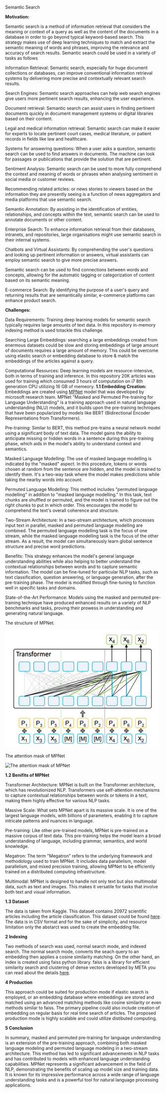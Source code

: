 Semantic Search 

**Motivation:**

Semantic search is a method of information retrieval that considers the meaning or context of a query as well as the content of the documents in a database in order to go beyond typical keyword-based search. 
This strategy makes use of deep learning techniques to match and extract the semantic meaning of words and phrases, improving the relevance and accuracy of search results. Semantic search could be used in a variety of tasks as follows


Information Retrieval: Semantic search, especially for huge document collections or databases, can improve conventional information retrieval systems by delivering more precise and contextually relevant search results.

Search Engines: Semantic search approaches can help web search engines give users more pertinent search results, enhancing the user experience.

Document retrieval: Semantic search can assist users in finding pertinent documents quickly in document management systems or digital libraries based on their content.

Legal and medical information retrieval: Semantic search can make it easier for experts to locate pertinent court cases, medical literature, or patient records in fields like law and healthcare.

Systems for answering questions: When a user asks a question, semantic search can be used to find answers in documents. The machine can look for passages or publications that provide the solution that are pertinent.

Sentiment Analysis: Semantic search can be used to more fully comprehend the context and meaning of words or phrases when analysing sentiment in social media or customer reviews.

Recommending related articles: or news stories to viewers based on the information they are presently seeing is a function of news aggregators and media platforms that use semantic search.

Semantic Annotation: By assisting in the identification of entities, relationships, and concepts within the text, semantic search can be used to annotate documents or other content.

Enterprise Search: To enhance information retrieval from their databases, intranets, and repositories, large organisations might use semantic search in their internal systems.

Chatbots and Virtual Assistants: By comprehending the user's questions and looking up pertinent information or answers, virtual assistants can employ semantic search to give more precise answers.

Semantic search can be used to find connections between words and concepts, allowing for the automatic tagging or categorization of content based on its semantic meaning.

E-commerce Search: By identifying the purpose of a user's query and returning results that are semantically similar, e-commerce platforms can enhance product search.

**Challenges:**

Data Requirements: Training deep learning models for semantic search typically requires large amounts of text data. In this repository in-memory indexing method is used totackle this challenge.

Searching Large Embeddings: searching a large embeddings created from enermous datasets could be slow and storing embeddings of large amount of documents requires a large amount of memory. 
This could be overcome using elastic search or embedding database to store & match the embeddings of the articles against a query.

Computational Resources: Deep learning models are resource-intensive, both in terms of training and inference. In this repository 20K articles was used for training which consumed 3 hours of computation on i7 8th generation CPU utilizing 16 GB of memeory.
**1.1 Embedding Creation:** 
Embeddings are created using [MPNet](https://www.microsoft.com/en-us/research/wp-content/uploads/2020/11/NIPS_MPNet.pdf "MPNet") model that was developed by microsoft research team. 
MPNet "Masked and Permuted Pre-training for Language Understanding" is a training approach used in natural language understanding (NLU) models, and it builds upon the pre-training techniques that have been popularized by models like BERT (Bidirectional Encoder Representations from Transformers).

Pre-training: Similar to BERT, this method pre-trains a neural network model using a significant body of text data. The model gains the ability to anticipate missing or hidden words in a sentence during this pre-training phase, which aids in the model's ability to understand context and semantics.

Masked Language Modelling: The use of masked language modelling is indicated by the "masked" aspect. In this procedure, tokens or words chosen at random from the sentence are hidden, and the model is trained to identify them. It's a two-way task where the model makes predictions while taking the nearby words into account.

Permuted Language Modelling: This method includes "permuted language modelling" in addition to "masked language modelling." In this task, text chunks are shuffled or permuted, and the model is trained to figure out the right chunks to put in which order. This encourages the model to comprehend the text's overall coherence and structure.

Two-Stream Architecture: In a two-stream architecture, which processes input text in parallel, masked and permuted language modelling are combined. The permuted language modelling task is the focus of one stream, while the masked language modelling task is the focus of the other stream. As a result, the model can simultaneously learn global sentence structure and precise word predictions.

Benefits: This strategy enhances the model's general language understanding abilities while also helping to better understand the contextual relationships between words and to capture semantic information.
The model can be fine-tuned for particular NLP tasks, such as text classification, question answering, or language generation, after the pre-training phase. The model is modified through fine-tuning to function well in specific tasks and domains.

State-of-the-Art Performance: Models using the masked and permuted pre-training technique have produced enhanced results on a variety of NLP benchmarks and tasks, proving their prowess in understanding and generating natural language.

The structure of MPNet.

![The structure of MPNet.](image_01.png)

The attention mask of MPNet

![The attention mask of MPNet](images_02.png)

**1.2 Benifits of MPNet**

Transformer Architecture: MPNet is built on the Transformer architecture, which has revolutionized NLP. Transformers use self-attention mechanisms to capture contextual relationships between words or tokens in a text, making them highly effective for various NLP tasks.

Massive Scale: What sets MPNet apart is its massive scale. It is one of the largest language models, with billions of parameters, enabling it to capture intricate patterns and nuances in language.

Pre-training: Like other pre-trained models, MPNet is pre-trained on a massive corpus of text data. This pre-training helps the model learn a broad understanding of language, including grammar, semantics, and world knowledge.

Megatron: The term "Megatron" refers to the underlying framework and methodology used to train MPNet. It includes data parallelism, model parallelism, and mixed precision training, allowing MPNet to be efficiently trained on a distributed computing infrastructure.

Multimodal: MPNet is designed to handle not only text but also multimodal data, such as text and images. This makes it versatile for tasks that involve both text and visual information.

**1.3 Dataset**

The data is taken from Kaggle. This dataset contains 20972 scientific articles including the article classification. This dataset could be found [here](https://www.kaggle.com/code/kerneler/starter-research-articles-dataset-3b827060-9/input).
The data is in CSV format and for the sake of simplicity, and resource limitation only the abstarct was used to create the embedding file.

**2 Indexing**

Two methods of search was used, normal search mode, and indexed search. The normal search mode, converts the seach query to an embedding then applies a cosine similarity matching. On the other hand, an index is created using faiss python library.
faiss is a library for efficient similarity search and clustering of dense vectors developed by META you can read about the details [here](https://github.com/facebookresearch/faiss).

**4 Production**

This approach could be suited for production mode if elastic search is employed, or an embedding database where embeddings are stored and matched using an advanced matching methods like cosine similarity or even methods similar to faiss.
The primary pipeline could also include creation of embedding on regular basis for real time search of articles. The proposed production mode is highly scalable and could utilize distibuted computing.

**5 Conclusion**

In summary, masked and permuted pre-training for language understanding is an extension of the pre-training approach, combining both masked language modeling and permuted language modeling in a two-stream architecture. This method has led to significant advancements in NLP tasks and has contributed to models with enhanced language understanding capabilities.
MPNet represents a significant advancement in the field of NLP, demonstrating the benefits of scaling up model size and training data. It is known for its impressive performance across a wide range of language understanding tasks and is a powerful tool for natural language processing applications.
